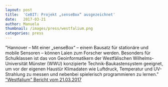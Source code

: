 ```yaml
---
layout: post
title:  'CeBIT: Projekt „senseBox“ ausgezeichnet'
date:   2017-03-21
author: Manuela
thumbnail: /images/press/westfalium.png
categories: press
---
```

"Hannover – Mit einer „senseBox“ – einem Bausatz für stationäre und mobile Sensoren – können Laien zum Forscher werden. Besonders für Schulklassen ist das von Geoinformatikern der Westfälischen Wilhelms-Universität Münster (WWU) konzipierte Technik-Baukastensystem geeignet, um vor der eigenen Haustür Klimadaten wie Luftdruck, Temperatur und UV-Strahlung zu messen und nebenbei spielerisch programmieren zu lernen."
<a href="http://westfalium.de/2017/03/21/cebit-projekt-sensebox-ausgezeichnet/" target="_blank">"Westfalium" Bericht vom 21.03.2017</a>
